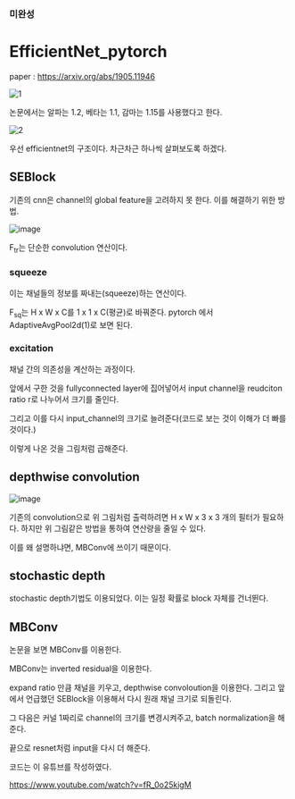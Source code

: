 ### 미완성

# EfficientNet_pytorch

paper : https://arxiv.org/abs/1905.11946 


![1](https://user-images.githubusercontent.com/13817715/116502051-747d0d00-a8ed-11eb-8409-80214b6ded46.PNG)


논문에서는 알파는 1.2, 베타는 1.1, 감마는 1.15를 사용했다고 한다.

![2](https://user-images.githubusercontent.com/13817715/116502025-60391000-a8ed-11eb-84f2-d696c65991cf.PNG)

우선 efficientnet의 구조이다. 차근차근 하나씩 살펴보도록 하겠다.


## SEBlock

기존의 cnn은 channel의 global feature을 고려하지 못 한다. 이를 해결하기 위한 방법.

![image](https://user-images.githubusercontent.com/13817715/116505396-c32ea500-a8f5-11eb-909e-b77be81bb25b.png)

F<sub>tr</sub>는 단순한 convolution 연산이다.

### squeeze

이는 채널들의 정보를 짜내는(squeeze)하는 연산이다.

F<sub>sq</sub>는 H x W x C를 1 x 1 x C(평균)로 바꿔준다. pytorch 에서 AdaptiveAvgPool2d(1)로 보면 된다.

### excitation

채널 간의 의존성을 계산하는 과정이다.

앞에서 구한 것을 fullyconnected layer에 집어넣어서 input channel을 reudciton ratio r로  나누어서 크기를 줄인다.

그리고 이를 다시 input_channel의 크기로 늘려준다(코드로 보는 것이 이해가 더 빠를 것이다.)

이렇게 나온 것을 그림처럼 곱해준다.



## depthwise convolution

![image](https://user-images.githubusercontent.com/13817715/116570951-9d30f100-a945-11eb-960f-55046fe2f127.png)

기존의 convolution으로 위 그림처럼 출력하려면 H x W x 3 x 3 개의 필터가 필요하다. 하지만 위 그림같은 방법을 통하여 연산량을 줄일 수 있다.

이를 왜 설명하냐면, MBConv에 쓰이기 때문이다.



## stochastic depth


stochastic depth기법도 이용되었다. 이는 일정 확률로 block 자체를 건너뛴다.


## MBConv


논문을 보면 MBConv를 이용한다.

MBConv는 inverted residual을 이용한다.

expand ratio 만큼 채널을 키우고, depthwise convoloution을 이용한다. 그리고 앞에서 언급했던 SEBlock을 이용해서 다시 원래 채널 크기로 되돌린다.

그 다음은 커널 1짜리로 channel의 크기를 변경시켜주고, batch normalization을 해준다.

끝으로 resnet처럼 input을 다시 더 해준다.



코드는 이 유튜브를  작성하였다.

https://www.youtube.com/watch?v=fR_0o25kigM




